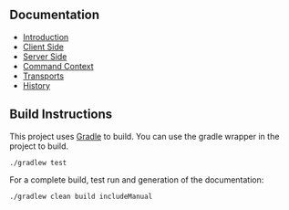 ## Documentation

- [Introduction](./doc/manual/src/chapters/010-intro.md)
- [Client Side](./doc/manual/src/chapters/020-client.md)
- [Server Side](./doc/manual/src/chapters/030-server.md)
- [Command Context](./doc/manual/src/chapters/040-contexts.md)
- [Transports](./doc/manual/src/chapters/050-transports.md)
- [History](./doc/manual/src/chapters/060-history.md)

## Build Instructions

This project uses [Gradle](http://www.gradle.org/ "Home - Gradle") to build. You can use the gradle wrapper in the project to build.

    ./gradlew test

For a complete build, test run and generation of the documentation:

    ./gradlew clean build includeManual
